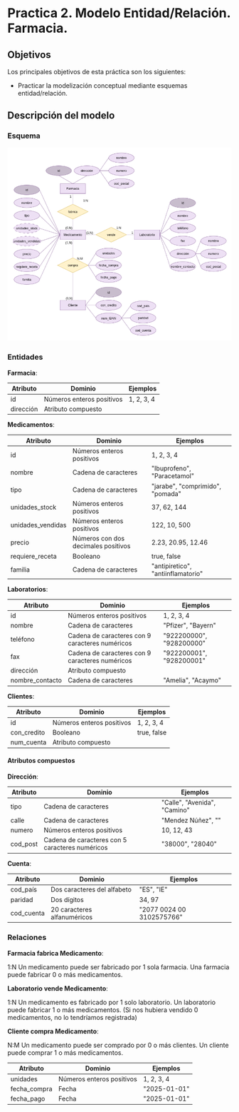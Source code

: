 # Practica 2. Modelo Entidad/Relación. Farmacia.

## Objetivos

Los principales objetivos de esta práctica son los siguientes:
- Practicar la modelización conceptual mediante esquemas entidad/relación.

## Descripción del modelo

### Esquema

![](./Esquema.png)

### Entidades

**Farmacia**:

| Atributo  | Dominio                       | Ejemplos   |
| --------- | ----------------------------- | ---------- |
| id        | Números enteros positivos<br> | 1, 2, 3, 4 |
| dirección | Atributo compuesto            |            |

**Medicamentos**:

| Atributo          | Dominio                             | Ejemplos                           |
| ----------------- | ----------------------------------- | ---------------------------------- |
| id                | Números enteros positivos           | 1, 2, 3, 4                         |
| nombre            | Cadena de caracteres                | "Ibuprofeno", "Paracetamol"        |
| tipo              | Cadena de caracteres                | "jarabe", "comprimido", "pomada"   |
| unidades_stock    | Números enteros positivos           | 37, 62, 144                        |
| unidades_vendidas | Números enteros positivos           | 122, 10, 500                       |
| precio            | Números con dos decimales positivos | 2.23, 20.95, 12.46                 |
| requiere_receta   | Booleano                            | true, false                        |
| familia           | Cadena de caracteres                | "antipiretico", "antiinflamatorio" |

**Laboratorios**:

| Atributo        | Dominio                                         | Ejemplos                 |
| --------------- | ----------------------------------------------- | ------------------------ |
| id              | Números enteros positivos<br>                   | 1, 2, 3, 4               |
| nombre          | Cadena de caracteres                            | "Pfizer", "Bayern"       |
| teléfono        | Cadena de caracteres con 9 caracteres numéricos | "922200000", "928200000" |
| fax             | Cadena de caracteres con 9 caracteres numéricos | "922200001", "928200001" |
| dirección       | Atributo compuesto                              |                          |
| nombre_contacto | Cadena de caracteres                            | "Amelia", "Acaymo"       |

**Clientes**:

| Atributo    | Dominio                       | Ejemplos       |
| ----------- | ----------------------------- | -------------- |
| id          | Números enteros positivos<br> | 1, 2, 3, 4<br> |
| con_credito | Booleano                      | true, false    |
| num_cuenta  | Atributo compuesto            |                |

#### Atributos compuestos

**Dirección**:

| Atributo  | Dominio                                         | Ejemplos                     |
| --------- | ----------------------------------------------- | ---------------------------- |
| tipo      | Cadena de caracteres                            | "Calle", "Avenida", "Camino" |
| calle<br> | Cadena de caracteres                            | "Mendez Núñez", ""           |
| numero    | Números enteros positivos<br>                   | 10, 12, 43                   |
| cod_post  | Cadena de caracteres con 5 caracteres numéricos | "38000", "28040"             |

**Cuenta**:

| Atributo   | Dominio                       | Ejemplos                  |
| ---------- | ----------------------------- | ------------------------- |
| cod_país   | Dos caracteres del alfabeto   | "ES", "IE"                |
| paridad    | Dos dígitos                   | 34, 97                    |
| cod_cuenta | 20 caracteres alfanuméricos   | "2077 0024 00 3102575766" |

### Relaciones

**Farmacia fabrica Medicamento**:

1:N
Un medicamento puede ser fabricado por 1 sola farmacia.
Una farmacia puede fabricar 0 o más medicamentos.

**Laboratorio vende Medicamento**:

1:N
Un medicamento es fabricado por 1 solo laboratorio.
Un laboratorio puede fabricar 1 o más medicamentos. (Si nos hubiera vendido 0 medicamentos, no lo tendríamos registrada)

**Cliente compra Medicamento**:

N:M
Un medicamento puede ser comprado por 0 o más clientes.
Un cliente puede comprar 1 o más medicamentos.

| Atributo     | Dominio                       | Ejemplos       |
| ------------ | ----------------------------- | -------------- |
| unidades     | Números enteros positivos<br> | 1, 2, 3, 4<br> |
| fecha_compra | Fecha                         | "2025-01-01"   |
| fecha_pago   | Fecha                         | "2025-01-01"   |
